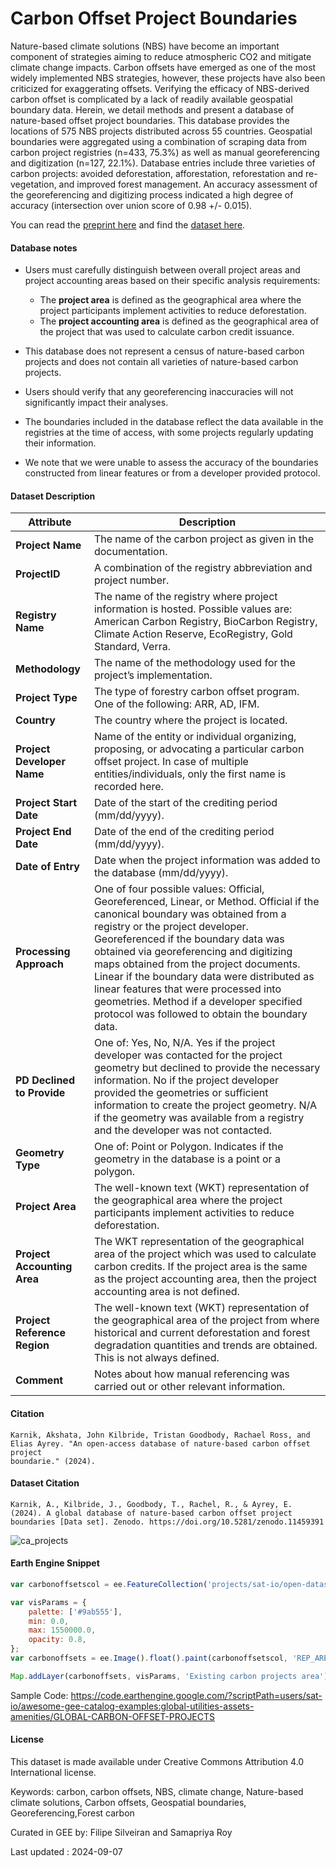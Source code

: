 # Carbon Offset Project Boundaries

Nature-based climate solutions (NBS) have become an important component of  strategies aiming to reduce atmospheric CO2 and mitigate climate change impacts. Carbon offsets have emerged as one of the most widely implemented NBS strategies, however, these projects have also been criticized for exaggerating offsets. Verifying the efficacy of NBS-derived carbon offset is complicated by a lack of readily available geospatial boundary data. Herein, we detail methods and present a database of nature-based offset project boundaries. This database provides the locations of 575 NBS projects distributed across 55 countries. Geospatial boundaries were aggregated using a combination of scraping data from carbon project registries  (n=433, 75.3%) as well as manual georeferencing and digitization (n=127, 22.1%). Database entries include three varieties of carbon projects: avoided deforestation, afforestation, reforestation and re-vegetation, and improved forest management. An accuracy assessment of the georeferencing and digitizing process indicated a high degree of accuracy (intersection over union score of 0.98 +/- 0.015).

You can read the [preprint here](https://www.researchsquare.com/article/rs-4535931/v1) and find the [dataset here](https://zenodo.org/records/11459391).

#### Database notes

- Users must carefully distinguish between overall project areas and project accounting areas based on their specific analysis requirements:
  * The **project area** is defined as the geographical area where the project participants implement activities to reduce deforestation.
  * The **project accounting area** is defined as the geographical area of the project that was used to calculate carbon credit issuance.

- This database does not represent a census of nature-based carbon projects and does not contain all varieties of nature-based carbon projects.

- Users should verify that any georeferencing inaccuracies will not significantly impact their analyses.

- The boundaries included in the database reflect the data available in the registries at the time of access, with some projects regularly updating their information.

- We note that we were unable to assess the accuracy of the boundaries constructed from linear features or from a developer provided protocol.

#### Dataset Description

| Attribute                     | Description                                                                                                                                                                  |
|-------------------------------|------------------------------------------------------------------------------------------------------------------------------------------------------------------------------|
| **Project Name**              | The name of the carbon project as given in the documentation.                                                                                                               |
| **ProjectID**                 | A combination of the registry abbreviation and project number.                                                                                                               |
| **Registry Name**             | The name of the registry where project information is hosted. Possible values are: American Carbon Registry, BioCarbon Registry, Climate Action Reserve, EcoRegistry, Gold Standard, Verra. |
| **Methodology**               | The name of the methodology used for the project’s implementation.                                                                                                           |
| **Project Type**              | The type of forestry carbon offset program. One of the following: ARR, AD, IFM.                                                                                             |
| **Country**                   | The country where the project is located.                                                                                                                                      |
| **Project Developer Name**    | Name of the entity or individual organizing, proposing, or advocating a particular carbon offset project. In case of multiple entities/individuals, only the first name is recorded here. |
| **Project Start Date**        | Date of the start of the crediting period (mm/dd/yyyy).                                                                                                                       |
| **Project End Date**          | Date of the end of the crediting period (mm/dd/yyyy).                                                                                                                         |
| **Date of Entry**             | Date when the project information was added to the database (mm/dd/yyyy).                                                                                                     |
| **Processing Approach**       | One of four possible values: Official, Georeferenced, Linear, or Method. Official if the canonical boundary was obtained from a registry or the project developer. Georeferenced if the boundary data was obtained via georeferencing and digitizing maps obtained from the project documents. Linear if the boundary data were distributed as linear features that were processed into geometries. Method if a developer specified protocol was followed to obtain the boundary data. |
| **PD Declined to Provide**    | One of: Yes, No, N/A. Yes if the project developer was contacted for the project geometry but declined to provide the necessary information. No if the project developer provided the geometries or sufficient information to create the project geometry. N/A if the geometry was available from a registry and the developer was not contacted. |
| **Geometry Type**             | One of: Point or Polygon. Indicates if the geometry in the database is a point or a polygon.                                                                                  |
| **Project Area**              | The well-known text (WKT) representation of the geographical area where the project participants implement activities to reduce deforestation.                               |
| **Project Accounting Area**   | The WKT representation of the geographical area of the project which was used to calculate carbon credits. If the project area is the same as the project accounting area, then the project accounting area is not defined. |
| **Project Reference Region**  | The well-known text (WKT) representation of the geographical area of the project from where historical and current deforestation and forest degradation quantities and trends are obtained. This is not always defined. |
| **Comment**                   | Notes about how manual referencing was carried out or other relevant information.                                                                                             |

#### Citation

```
Karnik, Akshata, John Kilbride, Tristan Goodbody, Rachael Ross, and Elias Ayrey. "An open-access database of nature-based carbon offset project
boundarie." (2024).
```

#### Dataset Citation

```
Karnik, A., Kilbride, J., Goodbody, T., Rachel, R., & Ayrey, E. (2024). A global database of nature-based carbon offset project boundaries [Data set]. Zenodo. https://doi.org/10.5281/zenodo.11459391
```

![ca_projects](https://github.com/user-attachments/assets/1be47dc6-77f2-4adc-9f08-bd603eaf31b5)

#### Earth Engine Snippet

```js
var carbonoffsetscol = ee.FeatureCollection('projects/sat-io/open-datasets/CARBON-OFFSET-PROJECTS-GLOBAL');

var visParams = {
    palette: ['#9ab555'],
    min: 0.0,
    max: 1550000.0,
    opacity: 0.8,
};
var carbonoffsets = ee.Image().float().paint(carbonoffsetscol, 'REP_AREA');

Map.addLayer(carbonoffsets, visParams, 'Existing carbon projects area');
```

Sample Code: https://code.earthengine.google.com/?scriptPath=users/sat-io/awesome-gee-catalog-examples:global-utilities-assets-amenities/GLOBAL-CARBON-OFFSET-PROJECTS

#### License

This dataset is made available under Creative Commons Attribution 4.0 International license.

Keywords: carbon, carbon offsets, NBS, climate change, Nature-based climate solutions, Carbon offsets, Geospatial boundaries, Georeferencing,Forest carbon

Curated in GEE by: Filipe Silveiran and Samapriya Roy

Last updated : 2024-09-07
